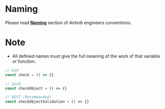 # Naming

Please read [**Naming**](https://github.com/airbnb/javascript/blob/master/README.md#naming-conventions "Naming") section of Airbnb engineers conventions.

# Note
- All defined names must give the full meaning of the work of that variable or function.

```js
// bad
const check = () => {}

// good 
const checkObject = () => {}

// BEST (Recommanded)
const checkObjectValidation = () => {}
```

